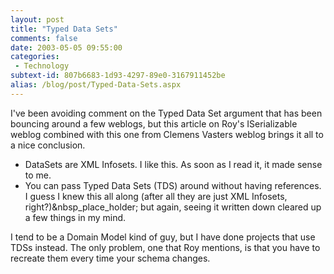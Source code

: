 ```yaml
---
layout: post
title: "Typed Data Sets"
comments: false
date: 2003-05-05 09:55:00
categories:
 - Technology
subtext-id: 807b6683-1d93-4297-89e0-3167911452be
alias: /blog/post/Typed-Data-Sets.aspx
---
```



I've been avoiding comment on the Typed Data Set argument that has been bouncing around a few weblogs, but this article on Roy's ISerializable weblog combined with this one from Clemens Vasters weblog brings it all to a nice conclusion.

  * DataSets are XML Infosets. I like this. As soon as I read it, it made sense to me.
  * You can pass Typed Data Sets (TDS) around without having references. I guess I knew this all along (after all they are just XML Infosets, right?)&nbsp_place_holder; but again, seeing it written down cleared up a few things in my mind.

I tend to be a Domain Model kind of guy, but I have done projects that use TDSs instead. The only problem, one that Roy mentions, is that you have to recreate them every time your schema changes.
